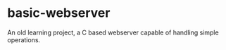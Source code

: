# basic-webserver
An old learning project, a C based webserver capable of handling simple operations.
